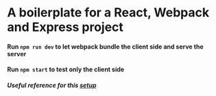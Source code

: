 # A boilerplate for a React, Webpack and Express project

#### Run `npm run dev` to let webpack bundle the client side and serve the server

#### Run `npm start` to test only the client side

##### Useful reference for this [setup](https://tylermcginnis.com/react-router-cannot-get-url-refresh/)
